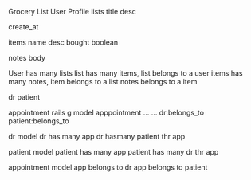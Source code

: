 Grocery List
User 
  Profile 
lists 
  title
  desc

  create_at

items
  name
  desc
  bought boolean

notes 
  body

User has many lists
list has many items, list belongs to a user 
items has many notes, item belongs to a list 
notes belongs to a item


dr 
patient

appointment
rails g model apppointment ... ... dr:belongs_to patient:belongs_to

dr model
dr has many app
dr hasmany patient thr app

patient model
patient has many app 
patient has many dr thr app 

appointment model
app belongs to dr
app belongs to patient